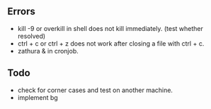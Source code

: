 ## Errors

- kill -9 or overkill in shell does not kill immediately. (test whether resolved)
- ctrl + c or ctrl + z does not work after closing a file with ctrl + c.
- zathura & in cronjob.

## Todo

- check for corner cases and test on another machine.
- implement bg
